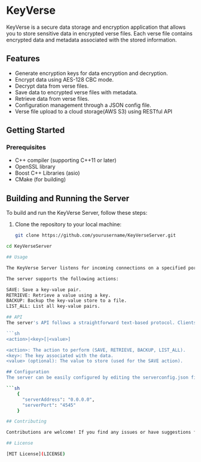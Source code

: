 # KeyVerse

KeyVerse is a secure data storage and encryption application that allows you to store sensitive data in encrypted verse files. 
Each verse file contains encrypted data and metadata associated with the stored information.

## Features

- Generate encryption keys for data encryption and decryption.
- Encrypt data using AES-128 CBC mode.
- Decrypt data from verse files.
- Save data to encrypted verse files with metadata.
- Retrieve data from verse files.
- Configuration management through a JSON config file.
- Verse file upload to a cloud storage(AWS S3) using RESTful API

## Getting Started

### Prerequisites

- C++ compiler (supporting C++11 or later)
- OpenSSL library
- Boost C++ Libraries (asio)
- CMake (for building)

## Building and Running the Server

To build and run the KeyVerse Server, follow these steps:

1. Clone the repository to your local machine:

   ```sh
   git clone https://github.com/yourusername/KeyVerseServer.git

  ```sh
  cd KeyVerseServer

## Usage

The KeyVerse Server listens for incoming connections on a specified port (default is 4545). Clients can connect to the server to perform various actions on the key-value      store.

The server supports the following actions:

  SAVE: Save a key-value pair.
  RETRIEVE: Retrieve a value using a key.
  BACKUP: Backup the key-value store to a file.
  LIST_ALL: List all key-value pairs.

## API
  The server's API follows a straightforward text-based protocol. Clients can send commands in the format:

```sh
  <action>|<key>[|<value>]

  <action>: The action to perform (SAVE, RETRIEVE, BACKUP, LIST_ALL).
  <key>: The key associated with the data.
  <value> (optional): The value to store (used for the SAVE action).

## Configuration
  The server can be easily configured by editing the serverconfig.json file. This file allows you to specify the server's listening address and port.

  ```sh
      {
        "serverAddress": "0.0.0.0",
        "serverPort": "4545"
      }

## Contributing

Contributions are welcome! If you find any issues or have suggestions for improvements, please submit an issue or create a pull request.

## License

[MIT License](LICENSE)


